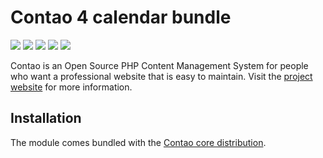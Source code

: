 Contao 4 calendar bundle
========================

[![](https://img.shields.io/travis/contao/calendar-bundle/master.svg?style=flat-square)](https://travis-ci.org/contao/calendar-bundle/)
[![](https://img.shields.io/scrutinizer/g/contao/calendar-bundle/master.svg?style=flat-square)](https://scrutinizer-ci.com/g/contao/calendar-bundle/)
[![](https://img.shields.io/coveralls/contao/calendar-bundle/master.svg?style=flat-square)](https://coveralls.io/github/contao/calendar-bundle)
[![](https://img.shields.io/packagist/v/contao/calendar-bundle.svg?style=flat-square)](https://packagist.org/packages/contao/calendar-bundle)
[![](https://img.shields.io/packagist/dt/contao/calendar-bundle.svg?style=flat-square)](https://packagist.org/packages/contao/calendar-bundle)

Contao is an Open Source PHP Content Management System for people who want a
professional website that is easy to maintain. Visit the [project website][1]
for more information.


Installation
------------

The module comes bundled with the [Contao core distribution][2].


[1]: https://contao.org
[2]: https://github.com/contao/contao
